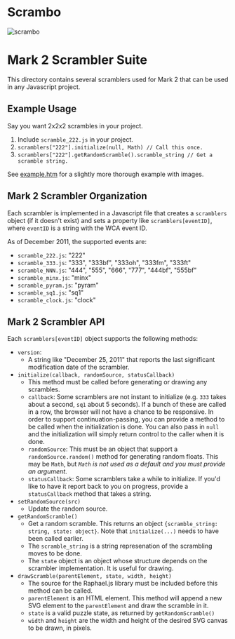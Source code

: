 # Scrambo
![scrambo](http://rawgithub.com/nickcolley/scrambo/master/logo.svg)

# Mark 2 Scrambler Suite

This directory contains several scramblers used for Mark 2 that can be used in any Javascript project.

## Example Usage

Say you want 2x2x2 scrambles in your project.

1. Include `scramble_222.js` in your project.
2. `scramblers["222"].initialize(null, Math) // Call this once.`
3. `scramblers["222"].getRandomScramble().scramble_string // Get a scramble string.`

See [example.htm](./example.htm) for a slightly more thorough example with images.

## Mark 2 Scrambler Organization

Each scrambler is implemented in a Javascript file that creates a `scramblers` object (if it doesn't exist) and sets a property like `scramblers[eventID]`, where `eventID` is a string with the WCA event ID.

As of December 2011, the supported events are:

- `scramble_222.js`: "222"
- `scramble_333.js`: "333", "333bf", "333oh", "333fm", "333ft"
- `scramble_NNN.js`: "444", "555", "666", "777", "444bf", "555bf"
- `scramble_minx.js`: "minx"
- `scramble_pyram.js`: "pyram"
- `scramble_sq1.js`: "sq1"
- `scramble_clock.js`: "clock"

## Mark 2 Scrambler API

Each `scramblers[eventID]` object supports the following methods:

- `version`:
  - A string like "December 25, 2011" that reports the last significant modification date of the scrambler.
- `initialize(callback, randomSource, statusCallback)`
  - This method must be called before generating or drawing any scrambles.
  - `callback`: Some scramblers are not instant to initialize (e.g. `333` takes about a second, `sq1` about 5 seconds). If a bunch of these are called in a row, the browser will not have a chance to be responsive. In order to support continuation-passing, you can provide a method to be called when the initialization is done. You can also pass in `null` and the initialization will simply return control to the caller when it is done.
  - `randomSource`: This must be an object that support a `randomSource.random()` method for generating random floats. This may be `Math`, but *`Math` is not used as a default and you must provide an argument*.
  - `statusCallback`: Some scramblers take a while to initialize. If you'd like to have it report back to you on progress, provide a `statusCallback` method that takes a string.
- `setRandomSource(src)`
  - Update the random source.
- `getRandomScramble()`
  - Get a random scramble. This returns an object `{scramble_string: string, state: object}`. Note that `initialize(...)` needs to have been called earlier.
  - The `scramble_string` is a string represenation of the scrambling moves to be done.
  - The `state` object is an object whose structure depends on the scrambler implementation. It is useful for drawing.
- `drawScramble(parentElement, state, width, height)`
  - The source for the Raphael.js library must be included before this method can be called.
  - `parentElement` is an HTML element. This method will append a new SVG element to the `parentElement` and draw the scramble in it.
  - `state` is a valid puzzle state, as returned by `getRandomScramble()`
  - `width` and `height` are the width and height of the desired SVG canvas to be drawn, in pixels.

